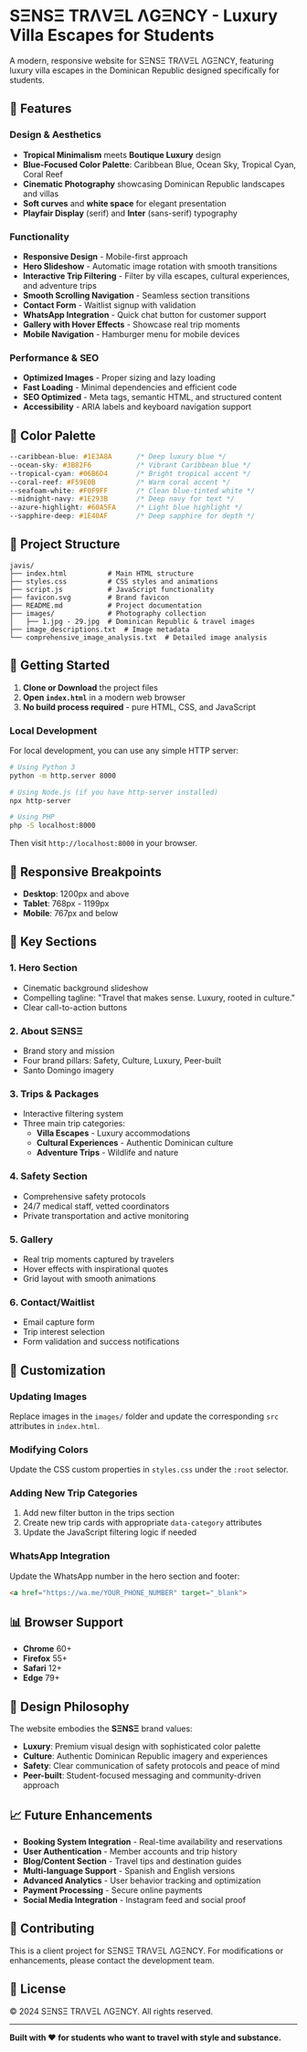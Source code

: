 # SΞNSΞ TRΛVΞL ΛGΞNCY - Luxury Villa Escapes for Students

A modern, responsive website for SΞNSΞ TRΛVΞL ΛGΞNCY, featuring luxury villa escapes in the Dominican Republic designed specifically for students.

## 🌟 Features

### Design & Aesthetics
- **Tropical Minimalism** meets **Boutique Luxury** design
- **Blue-Focused Color Palette**: Caribbean Blue, Ocean Sky, Tropical Cyan, Coral Reef
- **Cinematic Photography** showcasing Dominican Republic landscapes and villas
- **Soft curves** and **white space** for elegant presentation
- **Playfair Display** (serif) and **Inter** (sans-serif) typography

### Functionality
- **Responsive Design** - Mobile-first approach
- **Hero Slideshow** - Automatic image rotation with smooth transitions
- **Interactive Trip Filtering** - Filter by villa escapes, cultural experiences, and adventure trips
- **Smooth Scrolling Navigation** - Seamless section transitions
- **Contact Form** - Waitlist signup with validation
- **WhatsApp Integration** - Quick chat button for customer support
- **Gallery with Hover Effects** - Showcase real trip moments
- **Mobile Navigation** - Hamburger menu for mobile devices

### Performance & SEO
- **Optimized Images** - Proper sizing and lazy loading
- **Fast Loading** - Minimal dependencies and efficient code
- **SEO Optimized** - Meta tags, semantic HTML, and structured content
- **Accessibility** - ARIA labels and keyboard navigation support

## 🎨 Color Palette

```css
--caribbean-blue: #1E3A8A      /* Deep luxury blue */
--ocean-sky: #3B82F6           /* Vibrant Caribbean blue */
--tropical-cyan: #06B6D4       /* Bright tropical accent */
--coral-reef: #F59E0B          /* Warm coral accent */
--seafoam-white: #F0F9FF       /* Clean blue-tinted white */
--midnight-navy: #1E293B       /* Deep navy for text */
--azure-highlight: #60A5FA     /* Light blue highlight */
--sapphire-deep: #1E40AF       /* Deep sapphire for depth */
```

## 📁 Project Structure

```
javis/
├── index.html          # Main HTML structure
├── styles.css          # CSS styles and animations
├── script.js           # JavaScript functionality
├── favicon.svg         # Brand favicon
├── README.md           # Project documentation
├── images/             # Photography collection
│   ├── 1.jpg - 29.jpg  # Dominican Republic & travel images
├── image_descriptions.txt  # Image metadata
└── comprehensive_image_analysis.txt  # Detailed image analysis
```

## 🚀 Getting Started

1. **Clone or Download** the project files
2. **Open `index.html`** in a modern web browser
3. **No build process required** - pure HTML, CSS, and JavaScript

### Local Development

For local development, you can use any simple HTTP server:

```bash
# Using Python 3
python -m http.server 8000

# Using Node.js (if you have http-server installed)
npx http-server

# Using PHP
php -S localhost:8000
```

Then visit `http://localhost:8000` in your browser.

## 📱 Responsive Breakpoints

- **Desktop**: 1200px and above
- **Tablet**: 768px - 1199px
- **Mobile**: 767px and below

## 🎯 Key Sections

### 1. Hero Section
- Cinematic background slideshow
- Compelling tagline: "Travel that makes sense. Luxury, rooted in culture."
- Clear call-to-action buttons

### 2. About SΞNSΞ
- Brand story and mission
- Four brand pillars: Safety, Culture, Luxury, Peer-built
- Santo Domingo imagery

### 3. Trips & Packages
- Interactive filtering system
- Three main trip categories:
  - **Villa Escapes** - Luxury accommodations
  - **Cultural Experiences** - Authentic Dominican culture
  - **Adventure Trips** - Wildlife and nature

### 4. Safety Section
- Comprehensive safety protocols
- 24/7 medical staff, vetted coordinators
- Private transportation and active monitoring

### 5. Gallery
- Real trip moments captured by travelers
- Hover effects with inspirational quotes
- Grid layout with smooth animations

### 6. Contact/Waitlist
- Email capture form
- Trip interest selection
- Form validation and success notifications

## 🔧 Customization

### Updating Images
Replace images in the `images/` folder and update the corresponding `src` attributes in `index.html`.

### Modifying Colors
Update the CSS custom properties in `styles.css` under the `:root` selector.

### Adding New Trip Categories
1. Add new filter button in the trips section
2. Create new trip cards with appropriate `data-category` attributes
3. Update the JavaScript filtering logic if needed

### WhatsApp Integration
Update the WhatsApp number in the hero section and footer:
```html
<a href="https://wa.me/YOUR_PHONE_NUMBER" target="_blank">
```

## 📊 Browser Support

- **Chrome** 60+
- **Firefox** 55+
- **Safari** 12+
- **Edge** 79+

## 🎨 Design Philosophy

The website embodies the **SΞNSΞ** brand values:

- **Luxury**: Premium visual design with sophisticated color palette
- **Culture**: Authentic Dominican Republic imagery and experiences
- **Safety**: Clear communication of safety protocols and peace of mind
- **Peer-built**: Student-focused messaging and community-driven approach

## 📈 Future Enhancements

- **Booking System Integration** - Real-time availability and reservations
- **User Authentication** - Member accounts and trip history
- **Blog/Content Section** - Travel tips and destination guides
- **Multi-language Support** - Spanish and English versions
- **Advanced Analytics** - User behavior tracking and optimization
- **Payment Processing** - Secure online payments
- **Social Media Integration** - Instagram feed and social proof

## 🤝 Contributing

This is a client project for SΞNSΞ TRΛVΞL ΛGΞNCY. For modifications or enhancements, please contact the development team.

## 📄 License

© 2024 SΞNSΞ TRΛVΞL ΛGΞNCY. All rights reserved.

---

**Built with ❤️ for students who want to travel with style and substance.** 